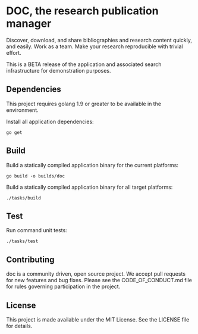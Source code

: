 DOC, the research publication manager
=====================================

Discover, download, and share bibliographies and research content quickly, and
easily. Work as a team. Make your research reproducible with trivial effort.

This is a BETA release of the application and associated search infrastructure
for demonstration purposes.


## Dependencies

This project requires golang 1.9 or greater to be available in the environment.

Install all application dependencies:

    go get


## Build

Build a statically compiled application binary for the current platforms:

    go build -o builds/doc

Build a statically compiled application binary for all target platforms:

    ./tasks/build


## Test

Run command unit tests:

    ./tasks/test
    
    
## Contributing

doc is a community driven, open source project. We accept pull requests for
new features and bug fixes. Please see the CODE_OF_CONDUCT.md file for rules
governing participation in the project.

    
## License

This project is made available under the MIT License. See the LICENSE file for
details.
